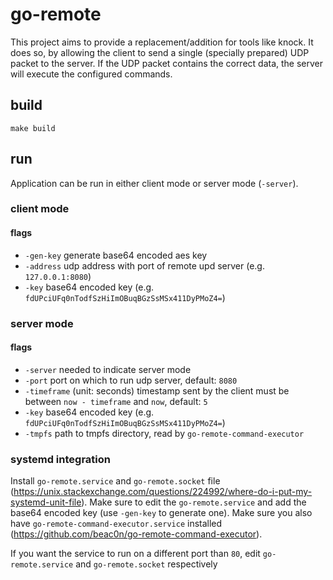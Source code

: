 # go-remote
This project aims to provide a replacement/addition for tools like knock.
It does so, by allowing the client to send a single (specially prepared) UDP packet to the server.
If the UDP packet contains the correct data, the server will execute the configured commands.

## build
```
make build
```

## run
Application can be run in either client mode or server mode (`-server`).

### client mode
#### flags
- `-gen-key` generate base64 encoded aes key
- `-address` udp address with port of remote upd server (e.g. `127.0.0.1:8080`)
- `-key` base64 encoded key (e.g. `fdUPciUFq0nTodfSzHiImOBuqBGzSsMSx411DyPMoZ4=`)

### server mode
#### flags
- `-server` needed to indicate server mode
- `-port` port on which to run udp server, default: `8080`
- `-timeframe` (unit: seconds) timestamp sent by the client must be between `now - timeframe` and `now`, default: `5`
- `-key` base64 encoded key (e.g. `fdUPciUFq0nTodfSzHiImOBuqBGzSsMSx411DyPMoZ4=`)
- `-tmpfs` path to tmpfs directory, read by `go-remote-command-executor`

### systemd integration
Install `go-remote.service` and `go-remote.socket` file (https://unix.stackexchange.com/questions/224992/where-do-i-put-my-systemd-unit-file).
Make sure to edit the `go-remote.service` and add the base64 encoded key (use `-gen-key` to generate one).
Make sure you also have `go-remote-command-executor.service` installed (https://github.com/beac0n/go-remote-command-executor).

If you want the service to run on a different port than `80`, edit `go-remote.service` and `go-remote.socket` respectively
